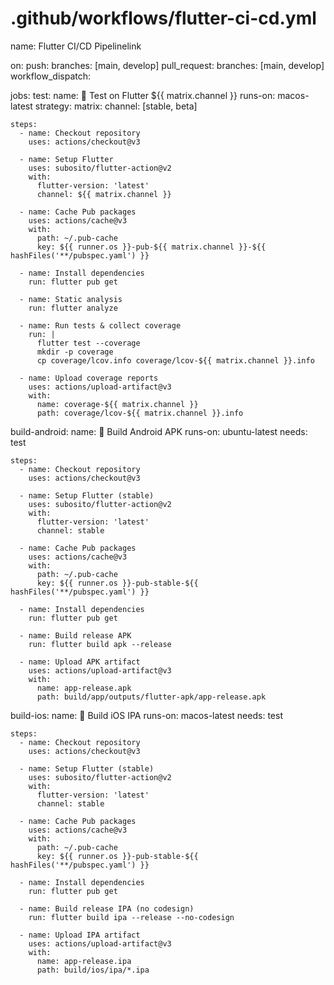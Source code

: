 # .github/workflows/flutter-ci-cd.yml
name: Flutter CI/CD Pipelinelink

on:
  push:
    branches: [main, develop]
  pull_request:
    branches: [main, develop]
  workflow_dispatch:

jobs:
  test:
    name: 🧪 Test on Flutter ${{ matrix.channel }}
    runs-on: macos-latest
    strategy:
      matrix:
        channel: [stable, beta]

    steps:
      - name: Checkout repository
        uses: actions/checkout@v3

      - name: Setup Flutter
        uses: subosito/flutter-action@v2
        with:
          flutter-version: 'latest'
          channel: ${{ matrix.channel }}

      - name: Cache Pub packages
        uses: actions/cache@v3
        with:
          path: ~/.pub-cache
          key: ${{ runner.os }}-pub-${{ matrix.channel }}-${{ hashFiles('**/pubspec.yaml') }}

      - name: Install dependencies
        run: flutter pub get

      - name: Static analysis
        run: flutter analyze

      - name: Run tests & collect coverage
        run: |
          flutter test --coverage
          mkdir -p coverage
          cp coverage/lcov.info coverage/lcov-${{ matrix.channel }}.info

      - name: Upload coverage reports
        uses: actions/upload-artifact@v3
        with:
          name: coverage-${{ matrix.channel }}
          path: coverage/lcov-${{ matrix.channel }}.info

  build-android:
    name: 📱 Build Android APK
    runs-on: ubuntu-latest
    needs: test

    steps:
      - name: Checkout repository
        uses: actions/checkout@v3

      - name: Setup Flutter (stable)
        uses: subosito/flutter-action@v2
        with:
          flutter-version: 'latest'
          channel: stable

      - name: Cache Pub packages
        uses: actions/cache@v3
        with:
          path: ~/.pub-cache
          key: ${{ runner.os }}-pub-stable-${{ hashFiles('**/pubspec.yaml') }}

      - name: Install dependencies
        run: flutter pub get

      - name: Build release APK
        run: flutter build apk --release

      - name: Upload APK artifact
        uses: actions/upload-artifact@v3
        with:
          name: app-release.apk
          path: build/app/outputs/flutter-apk/app-release.apk

  build-ios:
    name: 🍎 Build iOS IPA
    runs-on: macos-latest
    needs: test

    steps:
      - name: Checkout repository
        uses: actions/checkout@v3

      - name: Setup Flutter (stable)
        uses: subosito/flutter-action@v2
        with:
          flutter-version: 'latest'
          channel: stable

      - name: Cache Pub packages
        uses: actions/cache@v3
        with:
          path: ~/.pub-cache
          key: ${{ runner.os }}-pub-stable-${{ hashFiles('**/pubspec.yaml') }}

      - name: Install dependencies
        run: flutter pub get

      - name: Build release IPA (no codesign)
        run: flutter build ipa --release --no-codesign

      - name: Upload IPA artifact
        uses: actions/upload-artifact@v3
        with:
          name: app-release.ipa
          path: build/ios/ipa/*.ipa
